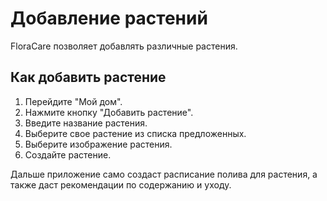 # Добавление растений
FloraCare позволяет добавлять различные растения.

## Как добавить растение
1. Перейдите "Мой дом".
2. Нажмите кнопку "Добавить растение".
3. Введите название растения.
4. Выберите свое растение из списка предложенных.
5. Выберите изображение растения.
6. Создайте растение.

Дальше приложение само создаст расписание полива для растения, а также даст рекомендации по содержанию и уходу.
